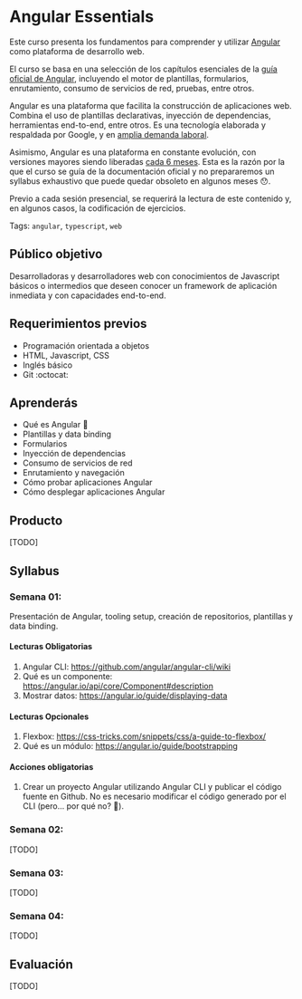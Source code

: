 # Angular Essentials

Este curso presenta los fundamentos para comprender y utilizar
[Angular](https://angular.io) como plataforma de desarrollo web.

El curso se basa en una selección de los capítulos esenciales de la
[guía oficial de Angular](https://angular.io/docs), incluyendo el motor
de plantillas, formularios, enrutamiento, consumo de servicios de red,
pruebas, entre otros.

Angular es una plataforma que facilita la construcción de aplicaciones
web. Combina el uso de plantillas declarativas, inyección de dependencias,
herramientas end-to-end, entre otros. Es una tecnología elaborada y
respaldada por Google, y en [amplia demanda laboral](https://www.linkedin.com/jobs/search/?keywords=angular).

Asimismo, Angular es una plataforma en constante evolución, con versiones
mayores siendo liberadas [cada 6 meses](http://angularjs.blogspot.pe/2016/12/ok-let-me-explain-its-going-to-be.html).
Esta es la razón por la que el curso se guía de la documentación oficial
y no prepararemos un syllabus exhaustivo que puede quedar obsoleto en 
algunos meses :hushed:.

Previo a cada sesión presencial, se requerirá la lectura de este contenido
y, en algunos casos, la codificación de ejercicios.

Tags: `angular`, `typescript`, `web`

## Público objetivo

Desarrolladoras y desarrolladores web con conocimientos de Javascript
básicos o intermedios que deseen conocer un framework de aplicación inmediata
y con capacidades end-to-end.

## Requerimientos previos

* Programación orientada a objetos
* HTML, Javascript, CSS
* Inglés básico
* Git :octocat:

## Aprenderás

* Qué es Angular :ghost:
* Plantillas y data binding
* Formularios
* Inyección de dependencias
* Consumo de servicios de red
* Enrutamiento y navegación
* Cómo probar aplicaciones Angular
* Cómo desplegar aplicaciones Angular

## Producto

[TODO]

## Syllabus

### Semana 01:

Presentación de Angular, tooling setup, creación de repositorios, 
plantillas y data binding.

#### Lecturas Obligatorias 
1. Angular CLI: https://github.com/angular/angular-cli/wiki 
2. Qué es un componente: https://angular.io/api/core/Component#description
3. Mostrar datos: https://angular.io/guide/displaying-data

#### Lecturas Opcionales
1. Flexbox: https://css-tricks.com/snippets/css/a-guide-to-flexbox/
2. Qué es un módulo: https://angular.io/guide/bootstrapping

#### Acciones obligatorias
1. Crear un proyecto Angular utilizando Angular CLI y publicar el código
fuente en Github. No es necesario modificar el código generado por el CLI
(pero... por qué no? :eyes:).

### Semana 02:

[TODO]

### Semana 03:

[TODO]

### Semana 04:

[TODO]

## Evaluación

[TODO]